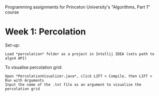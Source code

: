 Programming assignments for Princeton University's "Algorithms, Part 1" course

# Week 1: Percolation

Set-up:

    Load *percolation* folder as a project in Intellij IDEA (sets path to algs4 API)
  
To visualise percolation grid:

    Open *PercolationVisualizer.java*, click LIFT > Compile, then LIFT > Run with Arguments
    Input the name of the .txt file as an argument to visualise the percolation grid
  
